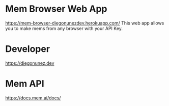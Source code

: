 # Mem Browser Web App
https://mem-browser-diegonunezdev.herokuapp.com/
This web app allows you to make mems from any browser with your API Key.

# Developer
https://diegonunez.dev

# Mem API
https://docs.mem.ai/docs/
